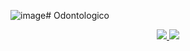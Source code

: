![image](https://github.com/LasPepitas/Odontologica/assets/105571999/cbeb49fd-cc77-4037-a0dd-9cd6188e1cee)# Odontologico

<div>
    <div align='center'>
        <a href="https://odontologica.pages.dev" target="_blank" rel="noopener noreferrer">
              <img  src="https://img.shields.io/badge/VER_DEMO-3378FF?style=for-the-badge&logo=vercel&logoColor=%23343B4E"/>
           </a>
       <a href="https://odontologica.onrender.com" target="_blank" rel="noopener noreferrer">
              <img  src="https://img.shields.io/badge/VER_API-3378FF?style=for-the-badge&logo=swagger&logoColor=%23343B4E"/>
          </a>
      </div>
</div>
